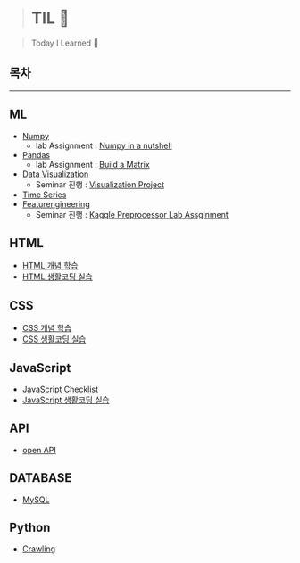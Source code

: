 > # TIL :hammer:

> Today I Learned :rocket:

## **목차**

---
## ML
- [Numpy](./ml-study/numpy)
    - lab Assignment : [Numpy in a nutshell](./ml-study/numpy/1_lab_numypy)
- [Pandas](./ml-study/data-handling/pandas/)
    - lab Assignment : [Build a Matrix](./ml-study/data-handling/pandas/2_lab_build_matrix/)
- [Data Visualization](./ml-study/data-handling/visualization/)
    - Seminar 진행 : [Visualization Project](https://github.com/pizzalist/visualization_seminar)
- [Time Series](./ml-study/time-series)
- [Featurengineering](./ml-study/feature-engineering/)
    - Seminar 진행 : [Kaggle Preprocessor Lab Assginment]()


## HTML

- [HTML 개념 학습](https://github.com/pizzalist/TIL/blob/main/HTML-practice/HTML.md)
- [HTML 생활코딩 실습](https://github.com/pizzalist/TIL/tree/main/HTML-practice/%EC%83%9D%ED%99%9C%EC%BD%94%EB%94%A9HTML%20%EC%8B%A4%EC%8A%B5)

## CSS

- [CSS 개념 학습](https://github.com/pizzalist/TIL/blob/main/CSS-practice/CSS.md)
- [CSS 생활코딩 실습](https://github.com/pizzalist/TIL/tree/main/CSS-practice/%EC%83%9D%ED%99%9C%EC%BD%94%EB%94%A9CSS)

## JavaScript

- [JavaScript Checklist](https://github.com/pizzalist/TIL/blob/main/JavaScript-practice/js.md)
- [JavaScript 생활코딩 실습](https://github.com/pizzalist/TIL/tree/main/JavaScript-practice/%EC%83%9D%ED%99%9C%EC%BD%94%EB%94%A9JS.%EC%8B%A4%EC%8A%B5)

## API
- [open API](https://github.com/pizzalist/TIL/blob/main/open_API/API.md)

## DATABASE

- [MySQL](https://github.com/pizzalist/TIL/blob/main/MySQL/MySQL.md)

## Python

- [Crawling](https://github.com/pizzalist/TIL/blob/main/Python%20crawling/Python_crawling.md)
